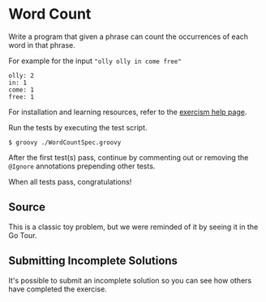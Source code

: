# Word Count

Write a program that given a phrase can count the occurrences of each word in that phrase.

For example for the input `"olly olly in come free"`

```plain
olly: 2
in: 1
come: 1
free: 1
```


For installation and learning resources, refer to the
[exercism help page](http://exercism.io/languages/groovy).

Run the tests by executing the test script.

```
$ groovy ./WordCountSpec.groovy
```

After the first test(s) pass, continue by commenting out or removing the `@Ignore` annotations prepending other tests.

When all tests pass, congratulations!

## Source

This is a classic toy problem, but we were reminded of it by seeing it in the Go Tour.

## Submitting Incomplete Solutions
It's possible to submit an incomplete solution so you can see how others have completed the exercise.
